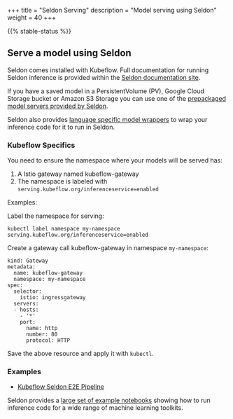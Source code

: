 +++
title = "Seldon Serving"
description = "Model serving using Seldon"
weight = 40
+++

{{% stable-status %}}

## Serve a model using Seldon

Seldon comes installed with Kubeflow. Full documentation for running Seldon inference is provided within the [Seldon documentation site](https://docs.seldon.io/projects/seldon-core/en/latest/).

If you have a saved model in a PersistentVolume (PV), Google Cloud Storage bucket or Amazon S3 Storage you can use one of the [prepackaged model servers provided by Seldon](https://docs.seldon.io/projects/seldon-core/en/latest/servers/overview.html).

Seldon also provides [language specific model wrappers](https://docs.seldon.io/projects/seldon-core/en/latest/wrappers/README.html) to wrap your inference code for it to run in Seldon.

### Kubeflow Specifics

You need to ensure the namespace where your models will be served has:

 1. A Istio gateway named kubeflow-gateway
 2. The namespace is labeled with `serving.kubeflow.org/inferenceservice=enabled`

Examples:

Label the namespace for serving:

```
kubectl label namespace my-namespace serving.kubeflow.org/inferenceservice=enabled
```

Create a gateway call kubeflow-gateway in namespace `my-namespace`:

```
kind: Gateway
metadata:
  name: kubeflow-gateway
  namespace: my-namespace
spec:
  selector:
    istio: ingressgateway
  servers:
  - hosts:
    - '*'
    port:
      name: http
      number: 80
      protocol: HTTP
```

Save the above resource and apply it with `kubectl`.
 

### Examples

   * [Kubeflow Seldon E2E Pipeline](https://docs.seldon.io/projects/seldon-core/en/latest/examples/kubeflow_seldon_e2e_pipeline.html)

Seldon provides a [large set of example notebooks](https://docs.seldon.io/projects/seldon-core/en/latest/examples/notebooks.html) showing how to run inference code for a wide range of machine learning toolkits.


